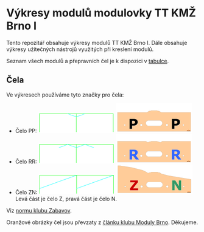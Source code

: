 # Výkresy modulů modulovky TT KMŽ Brno I

Tento repozitář obsahuje výkresy modulů TT KMŽ Brno I. Dále obsahuje výkresy
užitečných nástrojů využitých při kreslení modulů.

Seznam všech modulů a přepravních čel je k dispozici
v [tabulce](https://docs.google.com/spreadsheets/d/18dqxd1UNPLrzmol-l9Jh0ruXuBpYiXmeyw5MG42Rct0/edit?usp=sharing).

## Čela

Ve výkresech používáme tyto značky pro čela:

 * Čelo PP: ![Čelo PP](doc/znac-pp.png) ![Čelo PP](doc/real-pp.png)
 * Čelo RR: ![Čelo RR](doc/znac-rr.png) ![Čelo RR](doc/real-rr.png)
 * Čelo ZN: ![Čelo ZN](doc/znac-zn.png) ![Čelo ZN](doc/real-zn.png)
   Levá část je čelo Z, pravá část je čelo N.

Viz [normu klubu Zabavov](http://144267.w67.wedos.ws/wp-content/uploads/2016/10/TTnorma.pdf).

Oranžové obrázky čel jsou převzaty z
[článku klubu Moduly Brno](http://www.modulybrno.cz/cela-modulu).
Děkujeme.